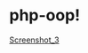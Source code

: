 # php-oop!

[Screenshot_3](https://github.com/Abid-H-Chowdhury/php-oop/assets/108193802/25e4920e-e98c-47b2-881e-3424206a7022)
